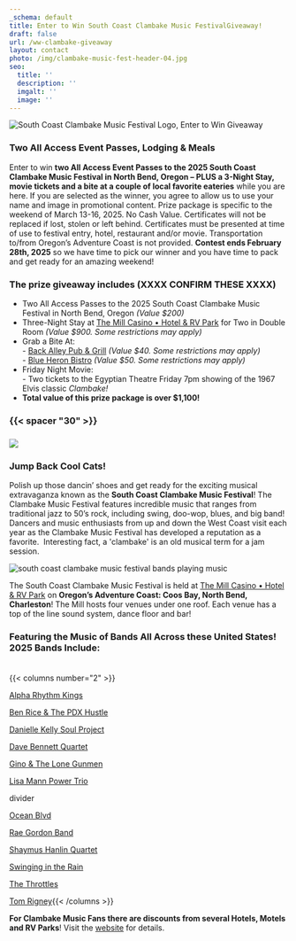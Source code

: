 ```yaml
---
_schema: default
title: Enter to Win South Coast Clambake Music FestivalGiveaway!
draft: false
url: /ww-clambake-giveaway
layout: contact
photo: /img/clambake-music-fest-header-04.jpg
seo:
  title: ''
  description: ''
  imgalt: ''
  image: ''
---
```

![South Coast Clambake Music Festival Logo, Enter to Win Giveaway](/img/clambake-giveaway-header-2025-695x322.jpg)

### Two All Access Event Passes, Lodging & Meals

Enter to win **two All Access Event Passes to the 2025 South Coast Clambake Music Festival in North Bend, Oregon – PLUS a 3-Night Stay, movie tickets and a bite at a couple of local favorite eateries**&nbsp;while you are here. If you are selected as the winner, you agree to allow us to use your name and image in promotional content. Prize package is specific to the weekend of March 13-16, 2025. No Cash Value. Certificates will not be replaced if lost, stolen or left behind. Certificates must be presented at time of use to festival entry, hotel, restaurant and/or movie. Transportation to/from Oregon’s Adventure Coast is not provided.&nbsp;**Contest ends February 28th, 2025**&nbsp;so we have time to pick our winner and you have time to pack and get ready for an amazing weekend!

### The prize giveaway includes (XXXX CONFIRM THESE XXXX)

* Two All Access Passes to the 2025 South Coast Clambake Music Festival in North Bend, Oregon *(Value $200)*
* Three-Night Stay at <a href="https://www.themillcasino.com/" target="_blank" rel="noopener">The Mill Casino • Hotel &amp; RV Park</a> for Two in Double Room&nbsp;*(Value $900. Some restrictions may apply)*
* Grab a Bite At:<br>\-&nbsp;<a href="https://northbendlanes.com/Back-Alley-Pub-Grill" target="_blank" rel="noopener">Back Alley Pub &amp; Grill</a>&nbsp;*(Value $40. Some restrictions may apply)*<br>\-&nbsp;<a href="https://www.blueheronbistro.net/" target="_blank" rel="noopener">Blue Heron Bistro</a> *(Value $50. Some restrictions may apply)*
* Friday Night Movie:<br>\- Two tickets to the Egyptian Theatre Friday 7pm showing of the 1967 Elvis classic *Clambake!*
* **Total value of this prize package is over $1,100!**

<div class="cms-embed"><script type="text/javascript" src="https://form.jotform.com/jsform/240246136031140"></script></div>

### {{< spacer "30" >}}

### ![](/img/sub-page-fest-highlights-clambake-695x125.jpg)

### Jump Back Cool Cats!

Polish up those dancin’ shoes and get ready for the exciting musical extravaganza known as the&nbsp;**South Coast Clambake Music Festival**! The Clambake Music Festival features incredible music that ranges from traditional jazz to 50’s rock, including swing, doo-wop, blues, and big band! Dancers and music enthusiasts from up and down the West Coast visit each year as the Clambake Music Festival has developed a reputation as a favorite.&nbsp; Interesting fact, a 'clambake' is an old musical term for a jam session.

![south coast clambake music festival bands playing music](/img/clambake-collage-02-695x322.jpg)

The South Coast Clambake Music Festival is held at <a href="https://themillcasino.com" target="_blank" rel="noopener">The Mill Casino • Hotel &amp; RV Park</a> on **Oregon’s Adventure Coast: Coos Bay, North Bend, Charleston**! The Mill hosts four venues under one roof. Each venue has a top of the line sound system, dance floor and bar!

### Featuring the Music of Bands All Across these United States! 2025 Bands Include:<br><br>

{{< columns number="2" >}}

[Alpha Rhythm Kings](https://clambakemusic.com/?page_id=3782)

[Ben Rice & The PDX Hustle](https://benricehustle.com/home)

[Danielle Kelly Soul Project](https://clambakemusic.com/?page_id=4362)

[Dave Bennett Quartet](https://clambakemusic.com/?page_id=2250)

[Gino & The Lone Gunmen](https://clambakemusic.com/?page_id=3449)

[Lisa Mann Power Trio](https://www.lisamannmusic.com)

divider

[Ocean Blvd](https://clambakemusic.com/?page_id=4367)

[Rae Gordon Band](https://www.facebook.com/raegordonband)

[Shaymus Hanlin Quartet](https://clambakemusic.com/?page_id=4055)

[Swinging in the Rain](https://clambakemusic.com/swingin-in-the-rain)

[The Throttles](https://clambakemusic.com/?page_id=4091)

[Tom Rigney](https://tomrigney.com/home){{< /columns >}}

**For Clambake Music Fans there are discounts from several Hotels, Motels and RV Parks**! Visit the <a href="https://clambakemusic.com/" target="_blank" rel="noopener">website</a> for details.